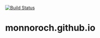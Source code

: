 [![Build Status](https://travis-ci.org/Monnoroch/monnoroch.github.io.svg?branch=dev)](https://travis-ci.org/Monnoroch/monnoroch.github.io.svg?branch=dev)

# monnoroch.github.io
